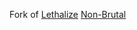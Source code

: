 Fork of [Lethalize](https://github.com/KrystilizeNevaDies/Lethalize)
[Non-Brutal](https://github.com/MysticMan8/Trippies-Mansion-Lethal-Company)
